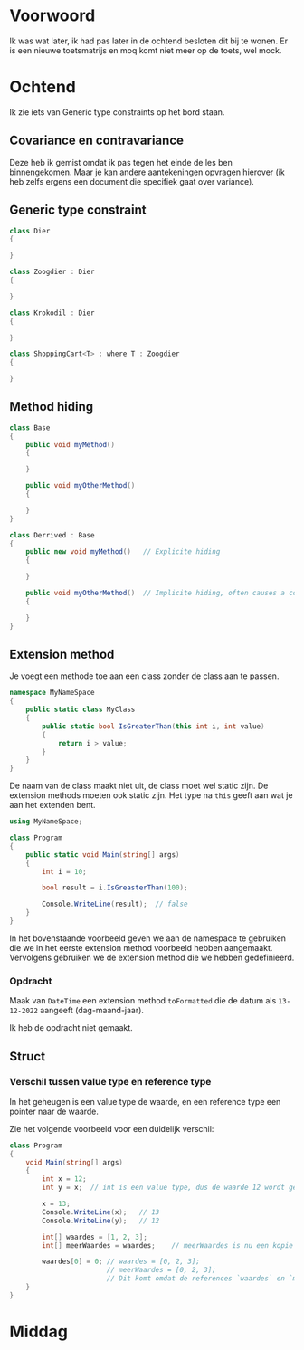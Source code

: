 # Voorwoord
Ik was wat later, ik had pas later in de ochtend besloten dit bij te wonen. Er is een nieuwe toetsmatrijs en moq komt niet meer op de toets, wel mock.

# Ochtend
Ik zie iets van Generic type constraints op het bord staan.

## Covariance en contravariance
Deze heb ik gemist omdat ik pas tegen het einde de les ben binnengekomen. Maar je kan andere aantekeningen opvragen hierover (ik heb zelfs ergens een document die specifiek gaat over variance).

## Generic type constraint
```cs
class Dier
{

}

class Zoogdier : Dier
{

}

class Krokodil : Dier
{

}

class ShoppingCart<T> : where T : Zoogdier
{

}
```

## Method hiding
```cs
class Base
{
    public void myMethod()
    {

    }

    public void myOtherMethod()
    {

    }
}

class Derrived : Base
{
    public new void myMethod()   // Explicite hiding
    {

    }

    public void myOtherMethod()  // Implicite hiding, often causes a compiler warning
    {

    }
}
```

## Extension method
Je voegt een methode toe aan een class zonder de class aan te passen.

```cs
namespace MyNameSpace
{
    public static class MyClass
    {
        public static bool IsGreaterThan(this int i, int value)
        {
            return i > value;
        }
    }
}
```

De naam van de class maakt niet uit, de class moet wel static zijn. De extension methods moeten ook static zijn. Het type na `this` geeft aan wat je aan het extenden bent.

```cs
using MyNameSpace;

class Program
{
    public static void Main(string[] args)
    {
        int i = 10;

        bool result = i.IsGreasterThan(100);

        Console.WriteLine(result);  // false
    }
}
```

In het bovenstaande voorbeeld geven we aan de namespace te gebruiken die we in het eerste extension method voorbeeld hebben aangemaakt. Vervolgens gebruiken we de extension method die we hebben gedefinieerd.

### Opdracht
Maak van `DateTime` een extension method `toFormatted` die de datum als `13-12-2022` aangeeft (dag-maand-jaar).

Ik heb de opdracht niet gemaakt.

## Struct
### Verschil tussen value type en reference type
In het geheugen is een value type de waarde, en een reference type een pointer naar de waarde.

Zie het volgende voorbeeld voor een duidelijk verschil:
```cs
class Program
{
    void Main(string[] args)
    {
        int x = 12;
        int y = x;  // int is een value type, dus de waarde 12 wordt gekopiëerd.

        x = 13;
        Console.WriteLine(x);   // 13
        Console.WriteLine(y);   // 12

        int[] waardes = [1, 2, 3];
        int[] meerWaardes = waardes;    // meerWaardes is nu een kopie van de reference, niet de waarde.

        waardes[0] = 0; // waardes = [0, 2, 3];
                        // meerWaardes = [0, 2, 3];
                        // Dit komt omdat de references `waardes` en `meerWaardes` naar hetzelfde geheugen wijzen. Een array is een reference type, niet een value type.
    }
}
```

# Middag
